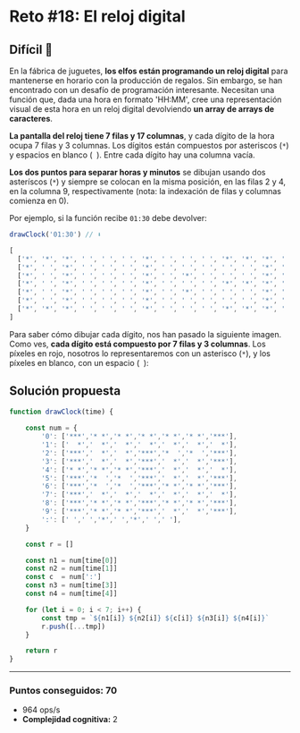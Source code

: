 # Reto #18: El reloj digital

## Difícil 🔴

En la fábrica de juguetes, **los elfos están programando un reloj digital** para mantenerse en horario con la producción de regalos. Sin embargo, se han encontrado con un desafío de programación interesante. Necesitan una función que, dada una hora en formato 'HH:MM', cree una representación visual de esta hora en un reloj digital devolviendo **un array de arrays de caracteres**.

**La pantalla del reloj tiene 7 filas y 17 columnas**, y cada dígito de la hora ocupa 7 filas y 3 columnas. Los dígitos están compuestos por asteriscos (`*`) y espacios en blanco (` `). Entre cada dígito hay una columna vacía.

**Los dos puntos para separar horas y minutos** se dibujan usando dos asteríscos (`*`) y siempre se colocan en la misma posición, en las filas 2 y 4, en la columna 9, respectivamente (nota: la indexación de filas y columnas comienza en 0).

Por ejemplo, si la función recibe `01:30` debe devolver:


```javascript
drawClock('01:30') // ⬇️

[
  ['*', '*', '*', ' ', ' ', ' ', '*', ' ', ' ', ' ', '*', '*', '*', ' ', '*', '*', '*'],
  ['*', ' ', '*', ' ', ' ', ' ', '*', ' ', ' ', ' ', ' ', ' ', '*', ' ', '*', ' ', '*'],
  ['*', ' ', '*', ' ', ' ', ' ', '*', ' ', '*', ' ', ' ', ' ', '*', ' ', '*', ' ', '*'],
  ['*', ' ', '*', ' ', ' ', ' ', '*', ' ', ' ', ' ', '*', '*', '*', ' ', '*', ' ', '*'],
  ['*', ' ', '*', ' ', ' ', ' ', '*', ' ', '*', ' ', ' ', ' ', '*', ' ', '*', ' ', '*'],
  ['*', ' ', '*', ' ', ' ', ' ', '*', ' ', ' ', ' ', ' ', ' ', '*', ' ', '*', ' ', '*'],
  ['*', '*', '*', ' ', ' ', ' ', '*', ' ', ' ', ' ', '*', '*', '*', ' ', '*', '*', '*']
]
```

Para saber cómo dibujar cada dígito, nos han pasado la siguiente imagen. Como ves, **cada dígito está compuesto por 7 filas y 3 columnas**. Los píxeles en rojo, nosotros lo representaremos con un asterisco (`*`), y los píxeles en blanco, con un espacio (` `):

## Solución propuesta

```javascript
function drawClock(time) {
    
    const num = {
        '0': ['***','* *','* *','* *','* *','* *','***'],
        '1': ['  *','  *','  *','  *','  *','  *','  *'],
        '2': ['***','  *','  *','***','*  ','*  ','***'],
        '3': ['***','  *','  *','***','  *','  *','***'],
        '4': ['* *','* *','* *','***','  *','  *','  *'],
        '5': ['***','*  ','*  ','***','  *','  *','***'],
        '6': ['***','*  ','*  ','***','* *','* *','***'],
        '7': ['***','  *','  *','  *','  *','  *','  *'],
        '8': ['***','* *','* *','***','* *','* *','***'],
        '9': ['***','* *','* *','***','  *','  *','***'], 
        ':': [' ',' ','*',' ','*',' ',' '],
    }

    const r = []

    const n1 = num[time[0]]
    const n2 = num[time[1]]
    const c  = num[':']
    const n3 = num[time[3]]
    const n4 = num[time[4]]

    for (let i = 0; i < 7; i++) {
        const tmp = `${n1[i]} ${n2[i]} ${c[i]} ${n3[i]} ${n4[i]}`
        r.push([...tmp])
    } 

    return r
}

```

---

### Puntos conseguidos: 70

* 964 ops/s
* **Complejidad cognitiva:** 2